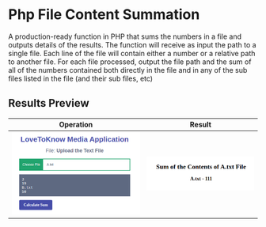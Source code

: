 # Php File Content Summation

A production-ready function in PHP that sums the numbers in a file and outputs details of the results. The function will receive as input the path to a single file. Each line of the file will contain either a number or a relative path to another file. For each file processed, output the file path and the sum of all of the numbers contained both directly in the file and in any of the sub files listed in the file (and their sub files, etc)


## Results Preview

| Operation | Result  |
| :---:   | :-: |
| ![alt text](https://github.com/mohamednourdine/php-file-content-summation/blob/main/results/a.png?raw=true) | ![alt text](https://github.com/mohamednourdine/php-file-content-summation/blob/main/results/a-result.png?raw=true) |